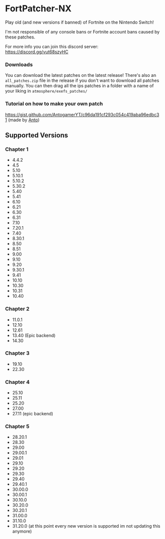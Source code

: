 # FortPatcher-NX


Play old (and new versions if banned) of Fortnite on the Nintendo Switch!

I'm not responsible of any console bans or Fortnite account bans caused by these patches.

For more info you can join this discord server: https://discord.gg/vut68szyHC

### Downloads

You can download the latest patches on the latest release! There's also an `all_patches.zip` file in the release if you don't want to download all patches manually.
You can then drag all the ips patches in a folder with a name of your liking in `atmosphere/exefs_patches/`

### Tutorial on how to make your own patch

https://gist.github.com/AntogamerYT/c96da191cf293c054c419aba96edbc31 (made by [Anto](https://github.com/AntogamerYT))

## Supported Versions

### Chapter 1

- 4.4.2
- 4.5
- 5.10
- 5.10.1
- 5.10.2
- 5.30.2
- 5.40
- 5.41
- 6.10
- 6.21
- 6.30
- 6.31
- 7.10
- 7.20.1
- 7.40
- 8.30.1
- 8.50
- 8.51
- 9.00
- 9.10
- 9.20
- 9.30.1
- 9.41
- 10.10
- 10.30
- 10.31
- 10.40

### Chapter 2

- 11.0.1
- 12.10
- 12.61
- 13.40 (Epic backend)
- 14.30

### Chapter 3

- 19.10
- 22.30

### Chapter 4

- 25.10
- 25.11
- 25.20
- 27.00
- 27.11 (epic backend)

### Chapter 5

- 28.20.1
- 28.30
- 29.00
- 29.00.1
- 29.01
- 29.10
- 29.20
- 29.30
- 29.40
- 29.40.1
- 30.00.0
- 30.00.1
- 30.10.0
- 30.20.0
- 30.20.1
- 31.00.0
- 31.10.0
- 31.20.0
  (at this point every new version is supported im not updating this anymore)

